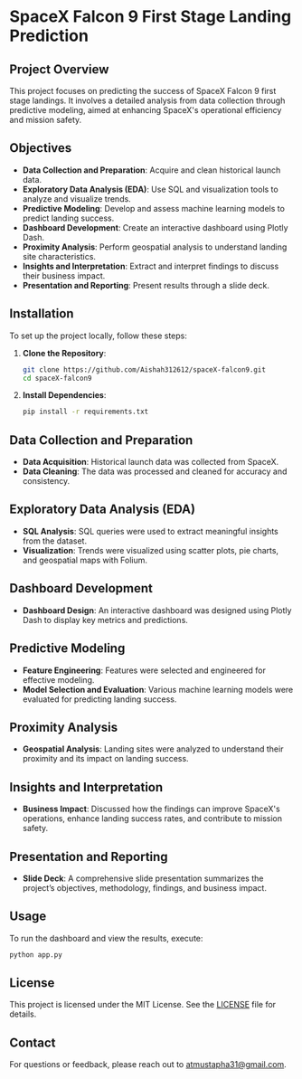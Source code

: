 # SpaceX Falcon 9 First Stage Landing Prediction

## Project Overview
This project focuses on predicting the success of SpaceX Falcon 9 first stage landings. It involves a detailed analysis from data collection through predictive modeling, aimed at enhancing SpaceX's operational efficiency and mission safety.

## Objectives
- **Data Collection and Preparation**: Acquire and clean historical launch data.
- **Exploratory Data Analysis (EDA)**: Use SQL and visualization tools to analyze and visualize trends.
- **Predictive Modeling**: Develop and assess machine learning models to predict landing success.
- **Dashboard Development**: Create an interactive dashboard using Plotly Dash.
- **Proximity Analysis**: Perform geospatial analysis to understand landing site characteristics.
- **Insights and Interpretation**: Extract and interpret findings to discuss their business impact.
- **Presentation and Reporting**: Present results through a slide deck.

## Installation
To set up the project locally, follow these steps:

1. **Clone the Repository**:
   ```bash
   git clone https://github.com/Aishah312612/spaceX-falcon9.git
   cd spaceX-falcon9
   ```

2. **Install Dependencies**:
   ```bash
   pip install -r requirements.txt
   ```

## Data Collection and Preparation
- **Data Acquisition**: Historical launch data was collected from SpaceX.
- **Data Cleaning**: The data was processed and cleaned for accuracy and consistency.

## Exploratory Data Analysis (EDA)
- **SQL Analysis**: SQL queries were used to extract meaningful insights from the dataset.
- **Visualization**: Trends were visualized using scatter plots, pie charts, and geospatial maps with Folium.

## Dashboard Development
- **Dashboard Design**: An interactive dashboard was designed using Plotly Dash to display key metrics and predictions.

## Predictive Modeling
- **Feature Engineering**: Features were selected and engineered for effective modeling.
- **Model Selection and Evaluation**: Various machine learning models were evaluated for predicting landing success.

## Proximity Analysis
- **Geospatial Analysis**: Landing sites were analyzed to understand their proximity and its impact on landing success.

## Insights and Interpretation
- **Business Impact**: Discussed how the findings can improve SpaceX's operations, enhance landing success rates, and contribute to mission safety.

## Presentation and Reporting
- **Slide Deck**: A comprehensive slide presentation summarizes the project’s objectives, methodology, findings, and business impact.

## Usage
To run the dashboard and view the results, execute:
```bash
python app.py
```

## License
This project is licensed under the MIT License. See the [LICENSE](LICENSE) file for details.

## Contact
For questions or feedback, please reach out to [atmustapha31@gmail.com](mailto:atmustapha31@gmail.com).
